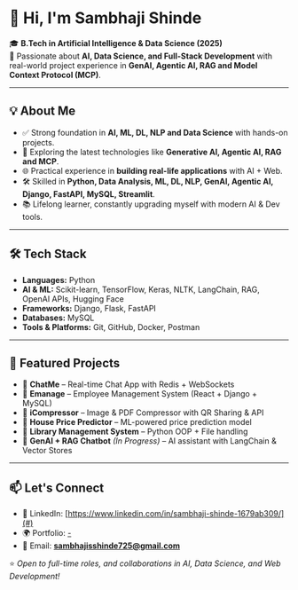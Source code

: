 # 👋 Hi, I'm Sambhaji Shinde  

🎓 **B.Tech in Artificial Intelligence & Data Science (2025)**  
🚀 Passionate about **AI, Data Science, and Full-Stack Development** with real-world project experience in **GenAI, Agentic AI, RAG and Model Context Protocol (MCP)**.  

---

## 💡 About Me  
- ✅ Strong foundation in **AI, ML, DL, NLP and Data Science** with hands-on projects.  
- 🤖 Exploring the latest technologies like **Generative AI, Agentic AI, RAG and MCP**.  
- 🌐 Practical experience in **building real-life applications** with AI + Web.  
- 🛠️ Skilled in **Python, Data Analysis, ML, DL, NLP, GenAI, Agentic AI, Django, FastAPI, MySQL, Streamlit**.  
- 📚 Lifelong learner, constantly upgrading myself with modern AI & Dev tools.  

---

## 🛠️ Tech Stack  
- **Languages:**  Python  
- **AI & ML:**    Scikit-learn, TensorFlow, Keras, NLTK, LangChain, RAG, OpenAI APIs, Hugging Face  
- **Frameworks:** Django, Flask, FastAPI
- **Databases:**  MySQL 
- **Tools & Platforms:**  Git, GitHub, Docker, Postman  

---

## 📌 Featured Projects  
- 🔹 **ChatMe** – Real-time Chat App with Redis + WebSockets  
- 🔹 **Emanage** – Employee Management System (React + Django + MySQL)  
- 🔹 **iCompressor** – Image & PDF Compressor with QR Sharing & API  
- 🔹 **House Price Predictor** – ML-powered price prediction model  
- 🔹 **Library Management System** – Python OOP + File handling  
- 🔹 **GenAI + RAG Chatbot** *(In Progress)* – AI assistant with LangChain & Vector Stores   

---

## 📫 Let's Connect  
- 💼 LinkedIn: [https://www.linkedin.com/in/sambhaji-shinde-1679ab309/](#)  
- 🌍 Portfolio: [-](#)  
- 📧 Email: **sambhajisshinde725@gmail.com**  

⭐ *Open to full-time roles, and collaborations in AI, Data Science, and Web Development!*  
